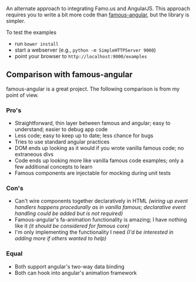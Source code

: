 An alternate approach to integrating Famo.us and AngularJS.
This approach requires you to write a bit more code than [famous-angular](https://github.com/Famous/famous-angular), but the library is simpler.

To test the examples

* run `bower install`
* start a webserver (e.g., `python -m SimpleHTTPServer 9000`)
* point your browser to `http://localhost:9000/examples`

## Comparison with famous-angular

famous-angular is a great project. The following comparison is from my point of view.
 
### Pro's
* Straightforward, thin layer between famous and angular; easy to understand; easier to debug app code
* Less code; easy to keep up to date; less chance for bugs
* Tries to use standard angular practices
* DOM ends up looking as it would if you wrote vanilla famous code; no extraneous divs
* Code ends up looking more like vanilla famous code examples; only a few additional concepts to learn
* Famous components are injectable for mocking during unit tests

### Con's
* Can't wire components together declaratively in HTML _(wiring up event handlers happens procedurally as in vanilla famous; 
declarative event handling could be added but is not required)_
* Famous-angular's fa-animation functionality is amazing; I have nothing like it _(it should be considered for famous core)_
* I'm only implementing the functionality I need _(I'd be interested in adding more if others wanted to help)_

### Equal
* Both support angular's two-way data binding
* Both can hook into angular's animation framework
 